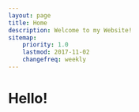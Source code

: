 ```yaml
---
layout: page
title: Home
description: Welcome to my Website!
sitemap:
    priority: 1.0
    lastmod: 2017-11-02
    changefreq: weekly
---
```


# Hello!